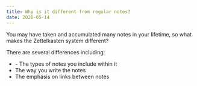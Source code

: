```yaml
---
title: Why is it different from regular notes?
date: 2020-05-14
---
```


You may have taken and accumulated many notes in your lifetime, so what makes the Zettelkasten system different?

There are several differences including:

* <types-of-notes> - The types of notes you include within it
* The way you write the notes
* The emphasis on links between notes
